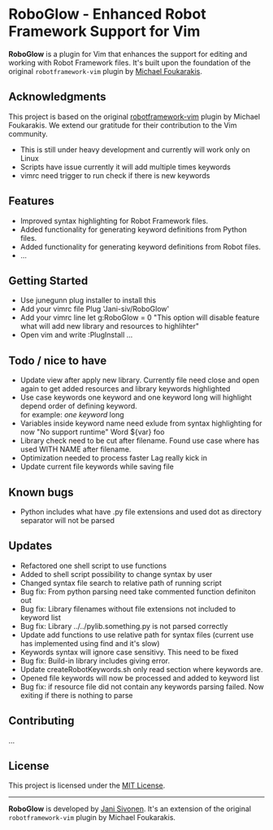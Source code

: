 # RoboGlow - Enhanced Robot Framework Support for Vim

**RoboGlow** is a plugin for Vim that enhances the support for editing and working with Robot Framework files. It's built upon the foundation of the original `robotframework-vim` plugin by [Michael Foukarakis](https://github.com/mfukar/robotframework-vim).

## Acknowledgments

This project is based on the original [robotframework-vim](https://github.com/mfukar/robotframework-vim) plugin by Michael Foukarakis. We extend our gratitude for their contribution to the Vim community.

- This is still under heavy development and currently will work only on Linux
- Scripts have issue currently it will add multiple times keywords
- vimrc need trigger to run check if there is new keywords
## Features

- Improved syntax highlighting for Robot Framework files.
- Added functionality for generating keyword definitions from Python files.
- Added functionality for generating keyword definitions from Robot files.
- ...

## Getting Started
- Use junegunn plug installer to install this
- Add your vimrc file Plug 'Jani-siv/RoboGlow'
- Add your vimrc line let g:RoboGlow = 0 "This option will disable feature what will add new library and resources to highlihter"
- Open vim and write :PlugInstall
...

## Todo / nice to have
- Update view after apply new library. Currently file need close and open again to get added resources and library keywords highlighted
- Use case keywords one keyword and one keyword long will highlight depend order of defining keyword. \
  for example: *one keyword* long
- Variables inside keyword name need exlude from syntax highlighting for now "No support runtime" Word ${var} foo
- Library check need to be cut after filename. Found use case where has used WITH NAME after filename.
- Optimization needed to process faster Lag really kick in
- Update current file keywords while saving file

## Known bugs
- Python includes what have .py file extensions and used dot as directory separator will not be parsed

## Updates
- Refactored one shell script to use functions
- Added to shell script possibility to change syntax by user
- Changed syntax file search to relative path of running script
- Bug fix: From python parsing need take commented function definiton out
- Bug fix: Library filenames without file extensions not included to keyword list
- Bug fix: Library ../../pylib.something.py is not parsed correctly
- Update add functions to use relative path for syntax files (current use has implemented using find and it's slow)
- Keywords syntax will ignore case sensitivy. This need to be fixed
- Bug fix: Build-in library includes giving error.
- Update createRobotKeywords.sh only read section where keywords are.
- Opened file keywords will now be processed and added to keyword list
- Bug fix: if resource file did not contain any keywords parsing failed. Now exiting if there is nothing to parse

## Contributing

...

## License

This project is licensed under the [MIT License](LICENSE).

---

**RoboGlow** is developed by [Jani Sivonen](https://github.com/Jani-siv). It's an extension of the original `robotframework-vim` plugin by Michael Foukarakis.

